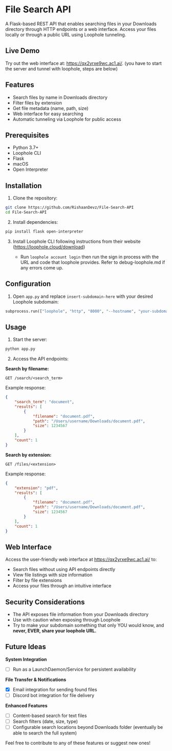# File Search API

A Flask-based REST API that enables searching files in your Downloads directory through HTTP endpoints or a web interface. Access your files locally or through a public URL using Loophole tunneling.

## Live Demo
Try out the web interface at: https://qx2yrxe9wc.ac1.ai/. (you have to start the server and tunnel with loophole, steps are below)

## Features

- Search files by name in Downloads directory
- Filter files by extension
- Get file metadata (name, path, size)
- Web interface for easy searching
- Automatic tunneling via Loophole for public access

## Prerequisites

- Python 3.7+
- Loophole CLI
- Flask
- macOS
- Open Interpreter

## Installation

1. Clone the repository:
```bash
git clone https://github.com/RishaanDevz/File-Search-API
cd File-Search-API
```

2. Install dependencies:
```bash
pip install flask open-interpreter
```

3. Install Loophole CLI following instructions from their website (https://loophole.cloud/download)

    - Run `loophole account login` then run the sign in process with the URL and code that loophole provides. Refer to debug-loophole.md if any errors come up.

## Configuration

1. Open `app.py` and replace `insert-subdomain-here` with your desired Loophole subdomain:
```python
subprocess.run(["loophole", "http", "8000", "--hostname", "your-subdomain"])
```

## Usage

1. Start the server:
```bash
python app.py
```

2. Access the API endpoints:

**Search by filename:**
```
GET /search/<search_term>
```

Example response:
```json
{
    "search_term": "document",
    "results": [
        {
            "filename": "document.pdf",
            "path": "/Users/username/Downloads/document.pdf",
            "size": 1234567
        }
    ],
    "count": 1
}
```

**Search by extension:**
```
GET /files/<extension>
```

Example response:
```json
{
    "extension": "pdf",
    "results": [
        {
            "filename": "document.pdf",
            "path": "/Users/username/Downloads/document.pdf",
            "size": 1234567
        }
    ],
    "count": 1
}
```

## Web Interface

Access the user-friendly web interface at https://qx2yrxe9wc.ac1.ai/ to:
- Search files without using API endpoints directly
- View file listings with size information
- Filter by file extensions
- Access your files through an intuitive interface

## Security Considerations

- The API exposes file information from your Downloads directory
- Use with caution when exposing through Loophole
- Try to make your subdomain something that only YOU would know, and **never, EVER, share your loophole URL.**


## Future Ideas

**System Integration**
- [ ] Run as a LaunchDaemon/Service for persistent availability

**File Transfer & Notifications**
- [x] Email integration for sending found files
- [ ] Discord bot integration for file delivery

**Enhanced Features**
- [ ] Content-based search for text files
- [ ] Search filters (date, size, type)
- [ ] Configurable search locations beyond Downloads folder (eventually be able to search the full system)

Feel free to contribute to any of these features or suggest new ones!
